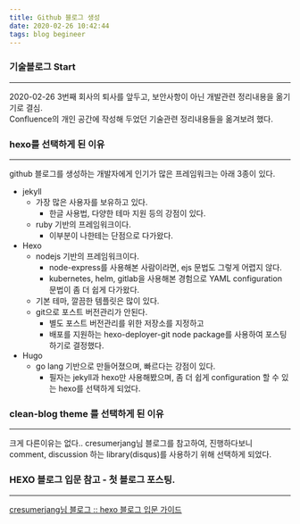 ```yaml
---
title: Github 블로그 생성
date: 2020-02-26 10:42:44
tags: blog begineer
---
```


### 기술블로그 Start
----
2020-02-26 3번째 회사의 퇴사를 앞두고, 보안사항이 아닌 개발관련 정리내용을 옮기기로 결심.    
Confluence의 개인 공간에 작성해 두었던 기술관련 정리내용들을 옮겨보려 했다.

### hexo를 선택하게 된 이유
----
github 블로그를 생성하는 개발자에게 인기가 많은 프레임워크는 아래 3종이 있다.  
- jekyll
  - 가장 많은 사용자를 보유하고 있다.
    - 한글 사용법, 다양한 테마 지원 등의 강점이 있다.
  - ruby 기반의 프레임워크이다.
    - 이부분이 나한테는 단점으로 다가왔다.
- Hexo
  - nodejs 기반의 프레임워크이다.
    - node-express를 사용해본 사람이라면, ejs 문법도 그렇게 어렵지 않다.
    - kubernetes, helm, gitlab을 사용해본 경험으로 YAML configuration 문법이 좀 더 쉽게 다가왔다.
  - 기본 테마, 깔끔한 템플릿은 많이 있다.
  - git으로 포스트 버전관리가 안된다.
    - 별도 포스트 버전관리를 위한 저장소를 지정하고
    - 배포를 지원하는 hexo-deployer-git node package를 사용하여 포스팅 하기로 결정했다.
- Hugo
  - go lang 기반으로 만들어졌으며, 빠르다는 강점이 있다.
    - 필자는 jekyll과 hexo만 사용해봤으며, 좀 더 쉽게 configuration 할 수 있는 hexo를 선택하게 되었다.


### clean-blog theme 를 선택하게 된 이유
----
크게 다른이유는 없다..
cresumerjang님 블로그를 참고하여, 진행하다보니  
comment, discussion 하는 library(disqus)를 사용하기 위해 선택하게 되었다.

### HEXO 블로그 입문 참고 - 첫 블로그 포스팅.
----
[cresumerjang님 블로그 :: hexo 블로그 입문 가이드](https://cresumerjang.github.io/2019/01/17/hexo-start-manual/)


